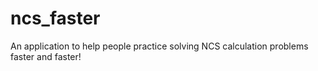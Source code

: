 # ncs_faster
An application to help people practice solving NCS calculation problems faster and faster!
